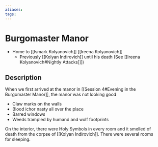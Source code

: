 ```yaml
---
aliases: 
tags: 
---
```


# Burgomaster Manor

- Home to [[Ismark Kolyanovich]] [[Ireena Kolyanovich]]
	- Previously [[Kolyan Indirovich]] until his death (See [[Ireena Kolyanovich#Nightly Attacks]]])

## Description

When we first arrived at the manor in [[Session 4#Evening in the Burgomaster Manor]], the manor was not looking good

- Claw marks on the walls
- Blood ichor nasty all over the place
- Barred windows
- Weeds trampled by humand and wolf footprints

On the interior, there were Holy Symbols in every room and it smelled of death from the corpse of [[Kolyan Indirovich]].  There were several rooms for sleeping.